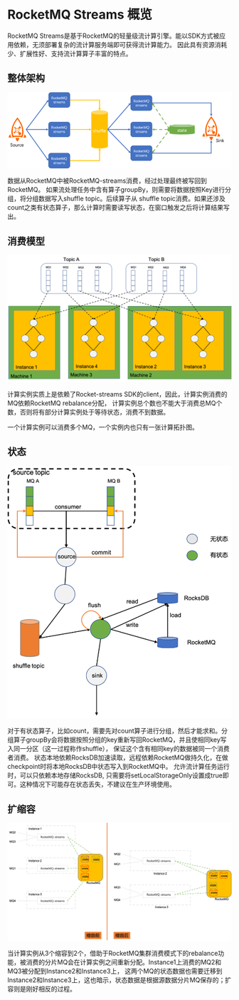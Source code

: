 # RocketMQ Streams 概览
RocketMQ Streams是基于RocketMQ的轻量级流计算引擎。能以SDK方式被应用依赖，无须部署复杂的流计算服务端即可获得流计算能力。
因此具有资源消耗少、扩展性好、支持流计算算子丰富的特点。

## 整体架构
![总体架构](../picture/33rocketmq-streams/总体架构图.png)

数据从RocketMQ中被RocketMQ-streams消费，经过处理最终被写回到RocketMQ。
如果流处理任务中含有算子groupBy，则需要将数据按照Key进行分组，将分组数据写入shuffle topic。后续算子从
shuffle topic消费。如果还涉及count之类有状态算子，那么计算时需要读写状态，在窗口触发之后将计算结果写出。


## 消费模型

![img_2.png](../picture/33rocketmq-streams/消费模型.png)

计算实例实质上是依赖了Rocket-streams SDK的client，因此，计算实例消费的MQ依赖RocketMQ rebalance分配，
计算实例总个数也不能大于消费总MQ个数，否则将有部分计算实例处于等待状态，消费不到数据。

一个计算实例可以消费多个MQ，一个实例内也只有一张计算拓扑图。

## 状态
![img_3.png](../picture/33rocketmq-streams/状态存储.png)

对于有状态算子，比如count，需要先对count算子进行分组，然后才能求和。分组算子groupBy会将数据按照分组的key重新写回RocketMQ，并且使相同key写入同一分区（这一过程称作shuffle），
保证这个含有相同key的数据被同一个消费者消费。 状态本地依赖RocksDB加速读取，远程依赖RocketMQ做持久化，在做checkpoint时将本地RocksDB中状态写入到RocketMQ中。
允许流计算任务运行时，可以只依赖本地存储RocksDB, 只需要将setLocalStorageOnly设置成true即可。这种情况下可能存在状态丢失，不建议在生产环境使用。


## 扩缩容

![img.png](../picture/33rocketmq-streams/RocketMQ-streams扩缩容.png)

当计算实例从3个缩容到2个，借助于RocketMQ集群消费模式下的rebalance功能，被消费的分片MQ会在计算实例之间重新分配。Instance1上消费的MQ2和MQ3被分配到Instance2和Instance3上，
这两个MQ的状态数据也需要迁移到Instance2和Instance3上，这也暗示，状态数据是根据源数据分片MQ保存的；扩容则是刚好相反的过程。

